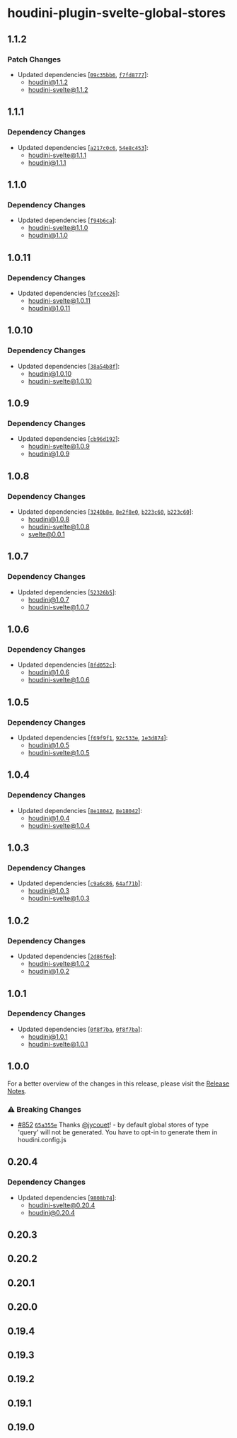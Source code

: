 # houdini-plugin-svelte-global-stores

## 1.1.2

### Patch Changes

-   Updated dependencies [[`09c35bb6`](https://github.com/HoudiniGraphql/houdini/commit/09c35bb60a605894c8360037e757280f0b899bc3), [`f7fd8777`](https://github.com/HoudiniGraphql/houdini/commit/f7fd87770178014f49d6f50f86a7402269642f21)]:
    -   houdini@1.1.2
    -   houdini-svelte@1.1.2

## 1.1.1

### Dependency Changes

-   Updated dependencies [[`a217c0c6`](https://github.com/HoudiniGraphql/houdini/commit/a217c0c6e0d8e2298d511db855f7df0e06539069), [`54e8c453`](https://github.com/HoudiniGraphql/houdini/commit/54e8c4535ce7b9d0d29f9ef4073e173652bf0cb3)]:
    -   houdini-svelte@1.1.1
    -   houdini@1.1.1

## 1.1.0

### Dependency Changes

-   Updated dependencies [[`f94b6ca`](https://github.com/HoudiniGraphql/houdini/commit/f94b6caf8bda21fdbe22b466dc01cb8f8f40448f)]:
    -   houdini-svelte@1.1.0
    -   houdini@1.1.0

## 1.0.11

### Dependency Changes

-   Updated dependencies [[`bfccee26`](https://github.com/HoudiniGraphql/houdini/commit/bfccee2691e199302afe773cf9505bc0a249872d)]:
    -   houdini-svelte@1.0.11
    -   houdini@1.0.11

## 1.0.10

### Dependency Changes

-   Updated dependencies [[`38a54b8f`](https://github.com/HoudiniGraphql/houdini/commit/38a54b8f6858e35bb6bdf7a09c357959675a555a)]:
    -   houdini@1.0.10
    -   houdini-svelte@1.0.10

## 1.0.9

### Dependency Changes

-   Updated dependencies [[`cb96d192`](https://github.com/HoudiniGraphql/houdini/commit/cb96d192419610f29a1ae029e8ceb9fbb9fbfec2)]:
    -   houdini-svelte@1.0.9
    -   houdini@1.0.9

## 1.0.8

### Dependency Changes

-   Updated dependencies [[`3240b8e`](https://github.com/HoudiniGraphql/houdini/commit/3240b8e0719c5dffb0d6034ea7ad4b3615b01faa), [`8e2f8e0`](https://github.com/HoudiniGraphql/houdini/commit/8e2f8e0d5b96f34a01dfcbc510ab1b0c3cfa9822), [`b223c60`](https://github.com/HoudiniGraphql/houdini/commit/b223c6079bb4a19d5708ad7daf905fe913dbec1e), [`b223c60`](https://github.com/HoudiniGraphql/houdini/commit/b223c6079bb4a19d5708ad7daf905fe913dbec1e)]:
    -   houdini@1.0.8
    -   houdini-svelte@1.0.8
    -   svelte@0.0.1

## 1.0.7

### Dependency Changes

-   Updated dependencies [[`52326b5`](https://github.com/HoudiniGraphql/houdini/commit/52326b5b54c1e722d398031e4b61281379cb8820)]:
    -   houdini@1.0.7
    -   houdini-svelte@1.0.7

## 1.0.6

### Dependency Changes

-   Updated dependencies [[`8fd052c`](https://github.com/HoudiniGraphql/houdini/commit/8fd052c1d59fbb37e17da1bc42ae386a660440ed)]:
    -   houdini@1.0.6
    -   houdini-svelte@1.0.6

## 1.0.5

### Dependency Changes

-   Updated dependencies [[`f69f9f1`](https://github.com/HoudiniGraphql/houdini/commit/f69f9f1b12cf9bca5d0112db2e78c4d4e94b4845), [`92c533e`](https://github.com/HoudiniGraphql/houdini/commit/92c533e2ba0aae7ceaebe7407691ff36482a71f4), [`1e3d874`](https://github.com/HoudiniGraphql/houdini/commit/1e3d874df3edad2d02f56b414767b5046d59b198)]:
    -   houdini@1.0.5
    -   houdini-svelte@1.0.5

## 1.0.4

### Dependency Changes

-   Updated dependencies [[`8e18042`](https://github.com/HoudiniGraphql/houdini/commit/8e1804227ee056f3b51c00f04832f4f997fdf1bc), [`8e18042`](https://github.com/HoudiniGraphql/houdini/commit/8e1804227ee056f3b51c00f04832f4f997fdf1bc)]:
    -   houdini@1.0.4
    -   houdini-svelte@1.0.4

## 1.0.3

### Dependency Changes

-   Updated dependencies [[`c9a6c86`](https://github.com/HoudiniGraphql/houdini/commit/c9a6c86ca8873f6fe52591b17aeeecc2e6a02014), [`64af71b`](https://github.com/HoudiniGraphql/houdini/commit/64af71b11bd5f07ff2d035a72d483bcf69834bf3)]:
    -   houdini@1.0.3
    -   houdini-svelte@1.0.3

## 1.0.2

### Dependency Changes

-   Updated dependencies [[`2d86f6e`](https://github.com/HoudiniGraphql/houdini/commit/2d86f6eac523e6eb2739d3f5e8feab041b669391)]:
    -   houdini-svelte@1.0.2
    -   houdini@1.0.2

## 1.0.1

### Dependency Changes

-   Updated dependencies [[`0f8f7ba`](https://github.com/HoudiniGraphql/houdini/commit/0f8f7ba626caabe847e2a94d467fe965184c0afa), [`0f8f7ba`](https://github.com/HoudiniGraphql/houdini/commit/0f8f7ba626caabe847e2a94d467fe965184c0afa)]:
    -   houdini@1.0.1
    -   houdini-svelte@1.0.1

## 1.0.0

For a better overview of the changes in this release, please visit the
[Release Notes](http://www.houdinigraphql.com/guides/release-notes).

### ⚠️ Breaking Changes

-   [#852](https://github.com/HoudiniGraphql/houdini/pull/852) [`65a355e`](https://github.com/HoudiniGraphql/houdini/commit/65a355e68a2c68329356a4d639adf3e1328aa435) Thanks [@jycouet](https://github.com/jycouet)! - by default global stores of type 'query' will not be generated. You have to opt-in to generate them in houdini.config.js

## 0.20.4

### Dependency Changes

-   Updated dependencies [[`9808b74`](https://github.com/HoudiniGraphql/houdini/commit/9808b74176bc36fd847372ca7973605c725a5e51)]:
    -   houdini-svelte@0.20.4
    -   houdini@0.20.4

## 0.20.3

## 0.20.2

## 0.20.1

## 0.20.0

## 0.19.4

## 0.19.3

## 0.19.2

## 0.19.1

## 0.19.0
